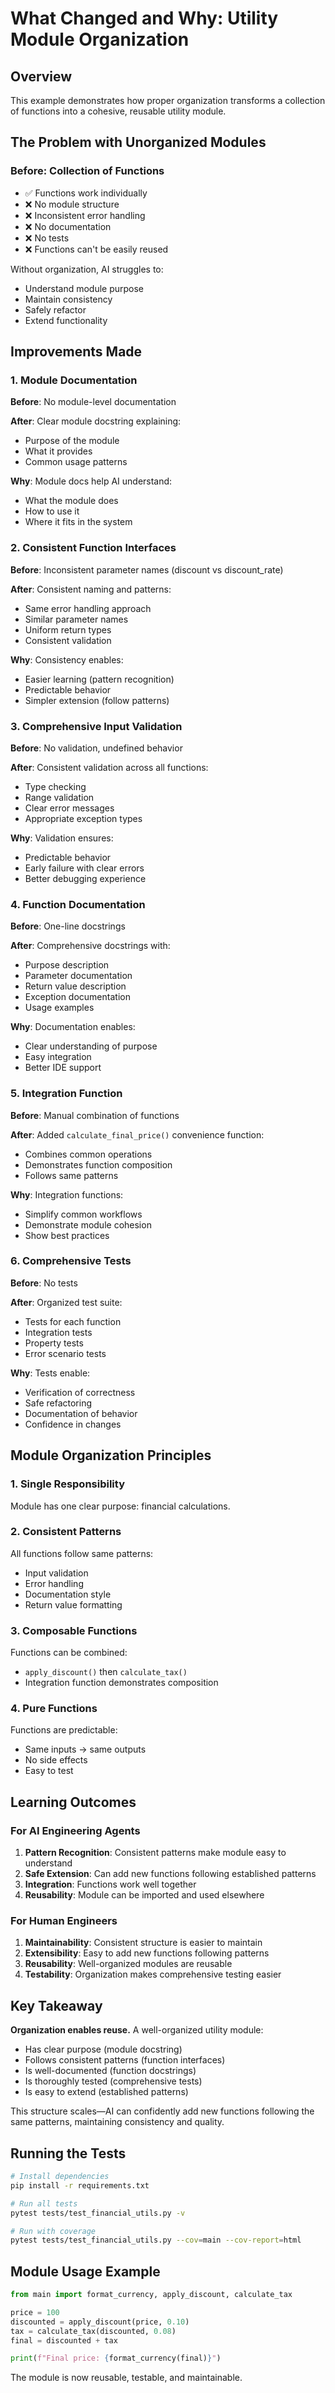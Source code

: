 # What Changed and Why: Utility Module Organization

## Overview

This example demonstrates how proper organization transforms a collection of functions into a cohesive, reusable utility module.

## The Problem with Unorganized Modules

### Before: Collection of Functions
- ✅ Functions work individually
- ❌ No module structure
- ❌ Inconsistent error handling
- ❌ No documentation
- ❌ No tests
- ❌ Functions can't be easily reused

Without organization, AI struggles to:
- Understand module purpose
- Maintain consistency
- Safely refactor
- Extend functionality

## Improvements Made

### 1. Module Documentation

**Before**: No module-level documentation

**After**: Clear module docstring explaining:
- Purpose of the module
- What it provides
- Common usage patterns

**Why**: Module docs help AI understand:
- What the module does
- How to use it
- Where it fits in the system

### 2. Consistent Function Interfaces

**Before**: Inconsistent parameter names (discount vs discount_rate)

**After**: Consistent naming and patterns:
- Same error handling approach
- Similar parameter names
- Uniform return types
- Consistent validation

**Why**: Consistency enables:
- Easier learning (pattern recognition)
- Predictable behavior
- Simpler extension (follow patterns)

### 3. Comprehensive Input Validation

**Before**: No validation, undefined behavior

**After**: Consistent validation across all functions:
- Type checking
- Range validation
- Clear error messages
- Appropriate exception types

**Why**: Validation ensures:
- Predictable behavior
- Early failure with clear errors
- Better debugging experience

### 4. Function Documentation

**Before**: One-line docstrings

**After**: Comprehensive docstrings with:
- Purpose description
- Parameter documentation
- Return value description
- Exception documentation
- Usage examples

**Why**: Documentation enables:
- Clear understanding of purpose
- Easy integration
- Better IDE support

### 5. Integration Function

**Before**: Manual combination of functions

**After**: Added `calculate_final_price()` convenience function:
- Combines common operations
- Demonstrates function composition
- Follows same patterns

**Why**: Integration functions:
- Simplify common workflows
- Demonstrate module cohesion
- Show best practices

### 6. Comprehensive Tests

**Before**: No tests

**After**: Organized test suite:
- Tests for each function
- Integration tests
- Property tests
- Error scenario tests

**Why**: Tests enable:
- Verification of correctness
- Safe refactoring
- Documentation of behavior
- Confidence in changes

## Module Organization Principles

### 1. Single Responsibility
Module has one clear purpose: financial calculations.

### 2. Consistent Patterns
All functions follow same patterns:
- Input validation
- Error handling
- Documentation style
- Return value formatting

### 3. Composable Functions
Functions can be combined:
- `apply_discount()` then `calculate_tax()`
- Integration function demonstrates composition

### 4. Pure Functions
Functions are predictable:
- Same inputs → same outputs
- No side effects
- Easy to test

## Learning Outcomes

### For AI Engineering Agents

1. **Pattern Recognition**: Consistent patterns make module easy to understand
2. **Safe Extension**: Can add new functions following established patterns
3. **Integration**: Functions work well together
4. **Reusability**: Module can be imported and used elsewhere

### For Human Engineers

1. **Maintainability**: Consistent structure is easier to maintain
2. **Extensibility**: Easy to add new functions following patterns
3. **Reusability**: Well-organized modules are reusable
4. **Testability**: Organization makes comprehensive testing easier

## Key Takeaway

**Organization enables reuse.** A well-organized utility module:
- Has clear purpose (module docstring)
- Follows consistent patterns (function interfaces)
- Is well-documented (function docstrings)
- Is thoroughly tested (comprehensive tests)
- Is easy to extend (established patterns)

This structure scales—AI can confidently add new functions following the same patterns, maintaining consistency and quality.

## Running the Tests

```bash
# Install dependencies
pip install -r requirements.txt

# Run all tests
pytest tests/test_financial_utils.py -v

# Run with coverage
pytest tests/test_financial_utils.py --cov=main --cov-report=html
```

## Module Usage Example

```python
from main import format_currency, apply_discount, calculate_tax

price = 100
discounted = apply_discount(price, 0.10)
tax = calculate_tax(discounted, 0.08)
final = discounted + tax

print(f"Final price: {format_currency(final)}")
```

The module is now reusable, testable, and maintainable.

